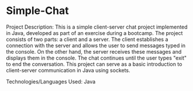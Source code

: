 # Simple-Chat


Project Description:
This is a simple client-server chat project implemented in Java, developed as part of an exercise during a bootcamp. The project consists of two parts: a client and a server. The client establishes a connection with the server and allows the user to send messages typed in the console. On the other hand, the server receives these messages and displays them in the console. The chat continues until the user types "exit" to end the conversation. This project can serve as a basic introduction to client-server communication in Java using sockets.

Technologies/Languages Used:
Java
